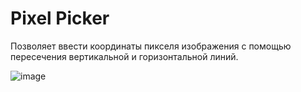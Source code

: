 # Pixel Picker
Позволяет ввести координаты пикселя изображения с помощью пересечения вертикальной и горизонтальной линий.

![image](https://github.com/Marrr01/Pixel-Picker/assets/107491678/74c28528-c348-4a20-b177-539f74eeb781)
